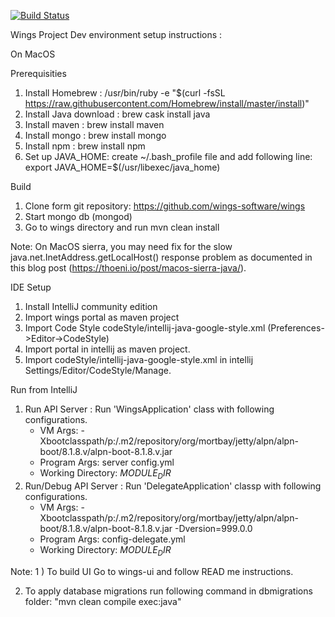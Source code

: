 [![Build Status](http://wingsbuild:0db28aa0f4fc0685df9a216fc7af0ca96254b7c2@ec2-54-174-51-35.compute-1.amazonaws.com/job/portal/buildStatus/icon)](http://wingsbuild:0db28aa0f4fc0685df9a216fc7af0ca96254b7c2@ec2-54-174-51-35.compute-1.amazonaws.com/job/portal/)

Wings Project Dev environment setup instructions :

On MacOS

Prerequisities

1. Install Homebrew :
/usr/bin/ruby -e "$(curl -fsSL https://raw.githubusercontent.com/Homebrew/install/master/install)"
2. Install Java download : brew cask install java
3. Install maven : brew install maven
4. Install mongo : brew install mongo
5. Install npm : brew install npm
6. Set up JAVA_HOME: create ~/.bash_profile file and add following line:
    export JAVA_HOME=$(/usr/libexec/java_home)

Build

1) Clone form git repository:  https://github.com/wings-software/wings
2) Start mongo db (mongod)
3) Go to wings directory and run mvn clean install

Note: On MacOS sierra, you may need fix for the slow java.net.InetAddress.getLocalHost() response problem as documented in this blog post (https://thoeni.io/post/macos-sierra-java/).

IDE Setup

1) Install IntelliJ community edition
2) Import wings portal as maven project
3) Import Code Style codeStyle/intellij-java-google-style.xml (Preferences->Editor->CodeStyle)
4) Import portal in intellij as maven project.
5) Import codeStyle/intellij-java-google-style.xml in intellij Settings/Editor/CodeStyle/Manage.

Run from IntelliJ
1) Run  API Server : Run 'WingsApplication' class  with following configurations.
    * VM Args: -Xbootclasspath/p:<Your home directory>/.m2/repository/org/mortbay/jetty/alpn/alpn-boot/8.1.8.v<YYYYMMDD>/alpn-boot-8.1.8.v<YYYYMMDD>.jar  
    * Program Args: server config.yml
    * Working Directory: $MODULE_DIR$
2) Run/Debug API Server : Run 'DelegateApplication' classp  with following configurations.
    * VM Args: -Xbootclasspath/p:<Your home directory>/.m2/repository/org/mortbay/jetty/alpn/alpn-boot/8.1.8.v<YYYYMMDD>/alpn-boot-8.1.8.v<YYYYMMDD>.jar -Dversion=999.0.0
    * Program Args: config-delegate.yml
    * Working Directory: $MODULE_DIR$

Note:
1 ) To build UI Go to wings-ui and follow READ me instructions.

2) To apply database migrations run following command in dbmigrations folder:
    "mvn clean compile exec:java"
